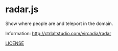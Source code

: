 # radar.js

Show where people are and teleport in the domain.

Information: http://ctrlaltstudio.com/vircadia/radar

[LICENSE](LICENSE)
